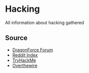 # Hacking
All information about hacking gathered

## Source
- [DragonForce Forum](https://dragonforce.io/)
- [Reddit Index](https://www.reddit.com/r/hacking/wiki/index)
- [TryHackMe](https://tryhackme.com/)
- [Overthewire](https://overthewire.org/wargames/)
